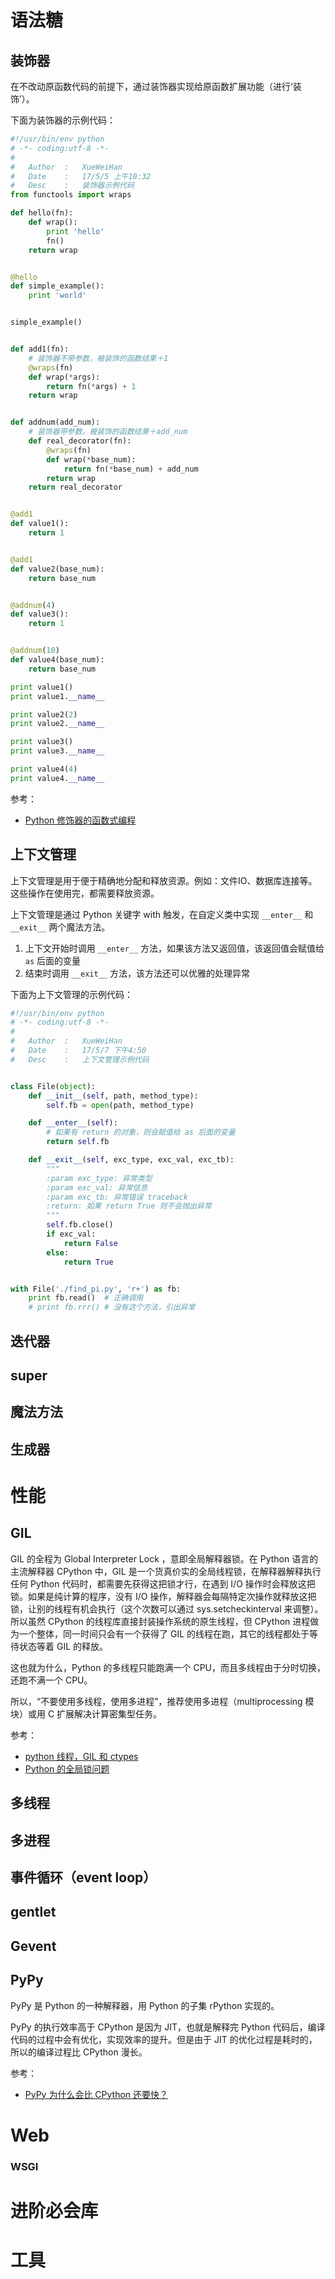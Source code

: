 # 语法糖
## 装饰器
在不改动原函数代码的前提下，通过装饰器实现给原函数扩展功能（进行‘装饰’）。

下面为装饰器的示例代码：
```python
#!/usr/bin/env python
# -*- coding:utf-8 -*-
#   
#   Author  :   XueWeiHan
#   Date    :   17/5/5 上午10:32
#   Desc    :   装饰器示例代码
from functools import wraps

def hello(fn):
    def wrap():
        print 'hello'
        fn()
    return wrap


@hello
def simple_example():
    print 'world'


simple_example()


def add1(fn):
    # 装饰器不带参数，被装饰的函数结果＋1
    @wraps(fn)
    def wrap(*args):
        return fn(*args) + 1
    return wrap


def addnum(add_num):
    # 装饰器带参数，被装饰的函数结果＋add_num
    def real_decorator(fn):
        @wraps(fn)
        def wrap(*base_num):
            return fn(*base_num) + add_num
        return wrap
    return real_decorator


@add1
def value1():
    return 1


@add1
def value2(base_num):
    return base_num


@addnum(4)
def value3():
    return 1


@addnum(10)
def value4(base_num):
    return base_num

print value1()
print value1.__name__

print value2(2)
print value2.__name__

print value3()
print value3.__name__

print value4(4)
print value4.__name__

```

参考：
- [Python 修饰器的函数式编程](http://coolshell.cn/articles/11265.html)

## 上下文管理
上下文管理是用于便于精确地分配和释放资源。例如：文件IO、数据库连接等。这些操作在使用完，都需要释放资源。

上下文管理是通过 Python 关键字 with 触发，在自定义类中实现 `__enter__` 和 `__exit__` 两个魔法方法。
1. 上下文开始时调用 `__enter__` 方法，如果该方法又返回值，该返回值会赋值给 `as` 后面的变量
2. 结束时调用 `__exit__` 方法，该方法还可以优雅的处理异常

下面为上下文管理的示例代码：
```python
#!/usr/bin/env python
# -*- coding:utf-8 -*-
#   
#   Author  :   XueWeiHan
#   Date    :   17/5/7 下午4:50
#   Desc    :   上下文管理示例代码


class File(object):
    def __init__(self, path, method_type):
        self.fb = open(path, method_type)

    def __enter__(self):
		# 如果有 return 的对象，则会赋值给 as 后面的变量
        return self.fb

    def __exit__(self, exc_type, exc_val, exc_tb):
        """
        :param exc_type: 异常类型
        :param exc_val: 异常信息
        :param exc_tb: 异常错误 traceback
        :return: 如果 return True 则不会抛出异常
        """
        self.fb.close()
        if exc_val:
            return False
        else:
            return True


with File('./find_pi.py', 'r+') as fb:
    print fb.read()  # 正确调用
    # print fb.rrr() # 没有这个方法，引出异常
```

## 迭代器
## super
## 魔法方法
## 生成器

# 性能
## GIL
GIL 的全程为 Global Interpreter Lock ，意即全局解释器锁。在 Python 语言的主流解释器 CPython 中，GIL 是一个货真价实的全局线程锁，在解释器解释执行任何 Python 代码时，都需要先获得这把锁才行，在遇到 I/O 操作时会释放这把锁。如果是纯计算的程序，没有 I/O 操作，解释器会每隔特定次操作就释放这把锁，让别的线程有机会执行（这个次数可以通过 sys.setcheckinterval 来调整）。所以虽然 CPython 的线程库直接封装操作系统的原生线程，但 CPython 进程做为一个整体，同一时间只会有一个获得了 GIL 的线程在跑，其它的线程都处于等待状态等着 GIL 的释放。

这也就为什么，Python 的多线程只能跑满一个 CPU，而且多线程由于分时切换，还跑不满一个 CPU。

所以，“不要使用多线程，使用多进程”，推荐使用多进程（multiprocessing 模块）或用 C 扩展解决计算密集型任务。

参考：
- [python 线程，GIL 和 ctypes](http://zhuoqiang.me/python-thread-gil-and-ctypes.html)
- [Python 的全局锁问题](http://python3-cookbook.readthedocs.io/zh_CN/latest/c12/p09_dealing_with_gil_stop_worring_about_it.html)

## 多线程

## 多进程
## 事件循环（event loop）
## gentlet
## Gevent
## PyPy
PyPy 是 Python 的一种解释器，用 Python 的子集 rPython 实现的。

PyPy 的执行效率高于 CPython 是因为 JIT，也就是解释完 Python 代码后，编译代码的过程中会有优化，实现效率的提升。但是由于 JIT 的优化过程是耗时的，所以的编译过程比 CPython 漫长。

参考：
- [PyPy 为什么会比 CPython 还要快？](https://www.zhihu.com/question/19588346)



# Web
### WSGI
###

# 进阶必会库
## 

# 工具
